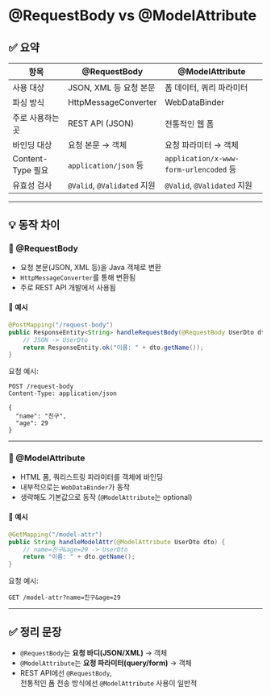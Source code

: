 
# @RequestBody vs @ModelAttribute

## ✅ 요약

| 항목 | @RequestBody | @ModelAttribute |
|------|--------------|-----------------|
| 사용 대상 | JSON, XML 등 요청 본문 | 폼 데이터, 쿼리 파라미터 |
| 파싱 방식 | HttpMessageConverter | WebDataBinder |
| 주로 사용하는 곳 | REST API (JSON) | 전통적인 웹 폼 |
| 바인딩 대상 | 요청 본문 → 객체 | 요청 파라미터 → 객체 |
| Content-Type 필요 | `application/json` 등 | `application/x-www-form-urlencoded` 등 |
| 유효성 검사 | `@Valid`, `@Validated` 지원 | `@Valid`, `@Validated` 지원 |

---

## 💡 동작 차이

### 📌 @RequestBody

- 요청 본문(JSON, XML 등)을 Java 객체로 변환  
- `HttpMessageConverter`를 통해 변환됨  
- 주로 REST API 개발에서 사용됨

#### 🔧 예시

```java
@PostMapping("/request-body")
public ResponseEntity<String> handleRequestBody(@RequestBody UserDto dto) {
    // JSON -> UserDto
    return ResponseEntity.ok("이름: " + dto.getName());
}
```

요청 예시:
```http
POST /request-body
Content-Type: application/json

{
  "name": "친구",
  "age": 29
}
```

---

### 📌 @ModelAttribute

- HTML 폼, 쿼리스트링 파라미터를 객체에 바인딩  
- 내부적으로는 `WebDataBinder`가 동작  
- 생략해도 기본값으로 동작 (`@ModelAttribute`는 optional)

#### 🔧 예시

```java
@GetMapping("/model-attr")
public String handleModelAttr(@ModelAttribute UserDto dto) {
    // name=친구&age=29 -> UserDto
    return "이름: " + dto.getName();
}
```

요청 예시:
```http
GET /model-attr?name=친구&age=29
```

---

## ✅ 정리 문장

- `@RequestBody`는 **요청 바디(JSON/XML)** → 객체  
- `@ModelAttribute`는 **요청 파라미터(query/form)** → 객체  
- REST API에선 `@RequestBody`,  
  전통적인 폼 전송 방식에선 `@ModelAttribute` 사용이 일반적
